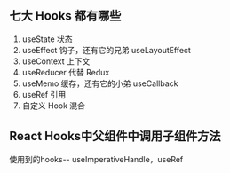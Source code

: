 ## 七大 Hooks 都有哪些
1. useState 状态
1. useEffect 钩子，还有它的兄弟 useLayoutEffect
1. useContext 上下文
1. useReducer 代替 Redux
1. useMemo 缓存，还有它的小弟 useCallback
1. useRef 引用
1. 自定义 Hook 混合

## React Hooks中父组件中调用子组件方法
使用到的hooks-- useImperativeHandle，useRef